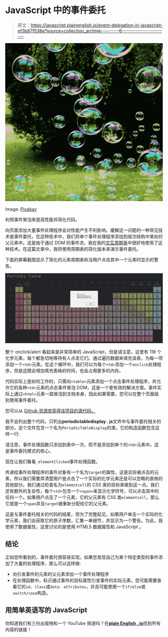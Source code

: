 # JavaScript 中的事件委托

> 原文：<https://javascript.plainenglish.io/event-delegation-in-javascript-ef3b87f538e?source=collection_archive---------6----------------------->

![](img/d7087d088801b3f5e76697ea2ff0947f.png)

Image: [Pixabay](https://pixabay.com/photos/soap-bubbles-colorful-flying-3517247/)

利用事件冒泡来提高性能并简化代码。

向页面添加大量事件处理程序会对性能产生不利影响。缓解这一问题的一种常见技术是事件委托，在这种技术中，我们将单个事件处理程序添加到层次结构中某处的父元素中。这是由于通过 DOM 的事件流，我在我的[交互周期表](https://medium.com/javascript-in-plain-english/interactive-periodic-table-in-javascript-d7cf7177883a)中很好地使用了这种技术。在这篇文章中，我将使用周期表的简化版本来演示事件委托。

下面的屏幕截图显示了简化的元素周期表和当用户点击其中一个元素时显示的警告。

![](img/5bdae3b104ef5676cc84aab869bdc893.png)

整个 onclick/alert 看起来是非常简单的 JavaScript，但是请注意，这里有 118 个化学元素，每个都急切地等待有人点击它们。通过遍历数据来填充该表，为每一项添加一个`<td>`元素。在这个循环中，我们可以为每个`<td>`添加一个`onclick`处理程序，但是这既会增加填充表格的时间，也会占用更多的内存。

代码实际上是如何工作的，只需向`<table>`元素添加一个点击事件处理程序，并允许它的各种`<td>`元素的点击事件冒泡 DOM，这是一个更有效的解决方案。事件实际上通过`<html>`元素一路冒泡到文档本身，因此如果需要，您可以在整个页面级别使用事件委托。

您可以从 [Github 资源库获得该项目的源代码。](https://github.com/CodeDrome/event-delegation-javascript)

我不会列出整个代码，只列出**periodictabledisplay . js**文件中与事件委托相关的部分。这个文件包含一个名为`PeriodicTableDisplay`的类，它的构造函数包含这样一行:

请注意，事件处理函数只添加到表中一次，而不是添加到单个的`<td>`元素中。这是事件委托模式的核心。

现在让我们看看`_elementClicked`事件处理函数。

传递给事件处理程序的事件对象有一个名为`target`的属性，这是实际被点击的元素，所以我们需要弄清楚用户是点击了一个实际的化学元素还是可以忽略的表格的其他部分。我们通过检查名为`elementcell`的 CSS 类的目标来做到这一点。我们还有额外的复杂性，每个`<td>`包含一个`<span>`来显示化学符号，可以点击其中的任何一个。如果用户点击了一个元素，它的父元素有 CSS 类`elementcell`，那么它就是一个`span`并且`target`被重新分配给它的父元素。

这是与事件委托相关的代码的结尾，但为了完整起见，如果用户单击一个实际的化学元素，我们会获取它的原子序数，汇集一串细节，并显示为一个警告。为此，我使用了数据属性，这里讨论的是使用 HTML5 数据属性和 JavaScript 。

## 结论

正如您所看到的，事件委托很容易实现。如果您发现自己为某个特定类型的事件添加了大量的处理程序，那么可以这样做:

*   向引发事件的元素的父元素添加一个事件处理程序
*   在处理函数中，标识通过事件的目标属性引发事件的实际元素。您可能需要查看它的`id`、`class`或`data- attributes`，并且可能使用一个`if/else`或`switch/case`构造。

## **用简单英语写的 JavaScript**

你知道我们有三份出版物和一个 YouTube 频道吗？在[**plain English . io**](https://plainenglish.io/)找到所有内容的链接！